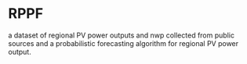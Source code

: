 # RPPF
a dataset of regional PV power outputs and nwp collected from public sources and a probabilistic forecasting algorithm for regional PV power output.
